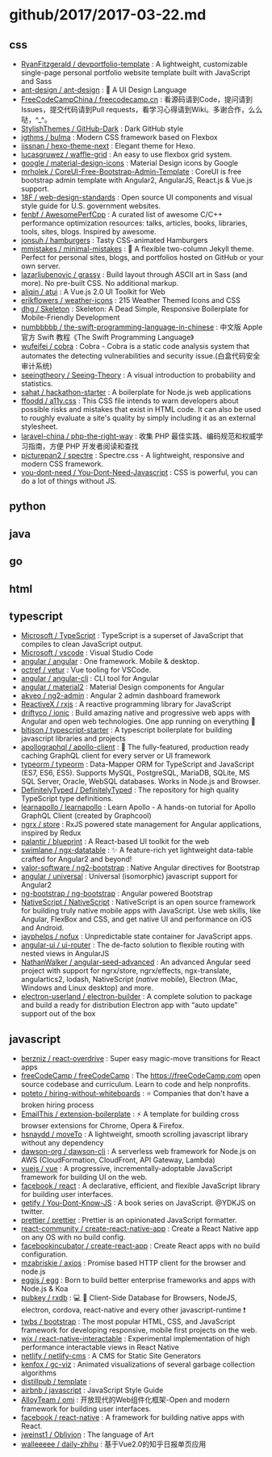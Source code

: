 # github/2017/2017-03-22.md



## css

- [RyanFitzgerald / devportfolio-template](https://github.com/RyanFitzgerald/devportfolio-template) : A lightweight, customizable single-page personal portfolio website template built with JavaScript and Sass
- [ant-design / ant-design](https://github.com/ant-design/ant-design) : 🐜 A UI Design Language
- [FreeCodeCampChina / freecodecamp.cn](https://github.com/FreeCodeCampChina/freecodecamp.cn) : 看源码请到Code，提问请到Issues，提交代码请到Pull requests，看学习心得请到Wiki。多谢合作，么么哒，^_^。
- [StylishThemes / GitHub-Dark](https://github.com/StylishThemes/GitHub-Dark) : Dark GitHub style
- [jgthms / bulma](https://github.com/jgthms/bulma) : Modern CSS framework based on Flexbox
- [iissnan / hexo-theme-next](https://github.com/iissnan/hexo-theme-next) : Elegant theme for Hexo.
- [lucasgruwez / waffle-grid](https://github.com/lucasgruwez/waffle-grid) : An easy to use flexbox grid system.
- [google / material-design-icons](https://github.com/google/material-design-icons) : Material Design icons by Google
- [mrholek / CoreUI-Free-Bootstrap-Admin-Template](https://github.com/mrholek/CoreUI-Free-Bootstrap-Admin-Template) : CoreUI is free bootstrap admin template with Angular2, AngularJS, React.js & Vue.js support.
- [18F / web-design-standards](https://github.com/18F/web-design-standards) : Open source UI components and visual style guide for U.S. government websites.
- [fenbf / AwesomePerfCpp](https://github.com/fenbf/AwesomePerfCpp) : A curated list of awesome C/C++ performance optimization resources: talks, articles, books, libraries, tools, sites, blogs. Inspired by awesome.
- [jonsuh / hamburgers](https://github.com/jonsuh/hamburgers) : Tasty CSS-animated Hamburgers
- [mmistakes / minimal-mistakes](https://github.com/mmistakes/minimal-mistakes) : 📐 A flexible two-column Jekyll theme. Perfect for personal sites, blogs, and portfolios hosted on GitHub or your own server.
- [lazarljubenovic / grassy](https://github.com/lazarljubenovic/grassy) : Build layout through ASCII art in Sass (and more). No pre-built CSS. No additional markup.
- [aliqin / atui](https://github.com/aliqin/atui) : A Vue.js 2.0 UI Toolkit for Web
- [erikflowers / weather-icons](https://github.com/erikflowers/weather-icons) : 215 Weather Themed Icons and CSS
- [dhg / Skeleton](https://github.com/dhg/Skeleton) : Skeleton: A Dead Simple, Responsive Boilerplate for Mobile-Friendly Development
- [numbbbbb / the-swift-programming-language-in-chinese](https://github.com/numbbbbb/the-swift-programming-language-in-chinese) : 中文版 Apple 官方 Swift 教程《The Swift Programming Language》
- [wufeifei / cobra](https://github.com/wufeifei/cobra) : Cobra - Cobra is a static code analysis system that automates the detecting vulnerabilities and security issue.(白盒代码安全审计系统)
- [seeingtheory / Seeing-Theory](https://github.com/seeingtheory/Seeing-Theory) : A visual introduction to probability and statistics.
- [sahat / hackathon-starter](https://github.com/sahat/hackathon-starter) : A boilerplate for Node.js web applications
- [ffoodd / a11y.css](https://github.com/ffoodd/a11y.css) : This CSS file intends to warn developers about possible risks and mistakes that exist in HTML code. It can also be used to roughly evaluate a site's quality by simply including it as an external stylesheet.
- [laravel-china / php-the-right-way](https://github.com/laravel-china/php-the-right-way) : 收集 PHP 最佳实践、编码规范和权威学习指南，方便 PHP 开发者阅读和查找
- [picturepan2 / spectre](https://github.com/picturepan2/spectre) : Spectre.css - A lightweight, responsive and modern CSS framework.
- [you-dont-need / You-Dont-Need-Javascript](https://github.com/you-dont-need/You-Dont-Need-Javascript) : CSS is powerful, you can do a lot of things without JS.


## python



## java



## go



## html



## typescript

- [Microsoft / TypeScript](https://github.com/Microsoft/TypeScript) : TypeScript is a superset of JavaScript that compiles to clean JavaScript output.
- [Microsoft / vscode](https://github.com/Microsoft/vscode) : Visual Studio Code
- [angular / angular](https://github.com/angular/angular) : One framework. Mobile & desktop.
- [octref / vetur](https://github.com/octref/vetur) : Vue tooling for VSCode.
- [angular / angular-cli](https://github.com/angular/angular-cli) : CLI tool for Angular
- [angular / material2](https://github.com/angular/material2) : Material Design components for Angular
- [akveo / ng2-admin](https://github.com/akveo/ng2-admin) : Angular 2 admin dashboard framework
- [ReactiveX / rxjs](https://github.com/ReactiveX/rxjs) : A reactive programming library for JavaScript
- [driftyco / ionic](https://github.com/driftyco/ionic) : Build amazing native and progressive web apps with Angular and open web technologies. One app running on everything 🎉
- [bitjson / typescript-starter](https://github.com/bitjson/typescript-starter) : A typescript boilerplate for building javascript libraries and projects
- [apollographql / apollo-client](https://github.com/apollographql/apollo-client) : 🚀 The fully-featured, production ready caching GraphQL client for every server or UI framework
- [typeorm / typeorm](https://github.com/typeorm/typeorm) : Data-Mapper ORM for TypeScript and JavaScript (ES7, ES6, ES5). Supports MySQL, PostgreSQL, MariaDB, SQLite, MS SQL Server, Oracle, WebSQL databases. Works in Node.js and Browser.
- [DefinitelyTyped / DefinitelyTyped](https://github.com/DefinitelyTyped/DefinitelyTyped) : The repository for high quality TypeScript type definitions.
- [learnapollo / learnapollo](https://github.com/learnapollo/learnapollo) : Learn Apollo - A hands-on tutorial for Apollo GraphQL Client (created by Graphcool)
- [ngrx / store](https://github.com/ngrx/store) : RxJS powered state management for Angular applications, inspired by Redux
- [palantir / blueprint](https://github.com/palantir/blueprint) : A React-based UI toolkit for the web
- [swimlane / ngx-datatable](https://github.com/swimlane/ngx-datatable) : ✨ A feature-rich yet lightweight data-table crafted for Angular2 and beyond!
- [valor-software / ng2-bootstrap](https://github.com/valor-software/ng2-bootstrap) : Native Angular directives for Bootstrap
- [angular / universal](https://github.com/angular/universal) : Universal (isomorphic) javascript support for Angular2
- [ng-bootstrap / ng-bootstrap](https://github.com/ng-bootstrap/ng-bootstrap) : Angular powered Bootstrap
- [NativeScript / NativeScript](https://github.com/NativeScript/NativeScript) : NativeScript is an open source framework for building truly native mobile apps with JavaScript. Use web skills, like Angular, FlexBox and CSS, and get native UI and performance on iOS and Android.
- [jayphelps / nofux](https://github.com/jayphelps/nofux) : Unpredictable state container for JavaScript apps.
- [angular-ui / ui-router](https://github.com/angular-ui/ui-router) : The de-facto solution to flexible routing with nested views in AngularJS
- [NathanWalker / angular-seed-advanced](https://github.com/NathanWalker/angular-seed-advanced) : An advanced Angular seed project with support for ngrx/store, ngrx/effects, ngx-translate, angulartics2, lodash, NativeScript (*native* mobile), Electron (Mac, Windows and Linux desktop) and more.
- [electron-userland / electron-builder](https://github.com/electron-userland/electron-builder) : A complete solution to package and build a ready for distribution Electron app with “auto update” support out of the box


## javascript

- [berzniz / react-overdrive](https://github.com/berzniz/react-overdrive) : Super easy magic-move transitions for React apps
- [freeCodeCamp / freeCodeCamp](https://github.com/freeCodeCamp/freeCodeCamp) : The https://freeCodeCamp.com open source codebase and curriculum. Learn to code and help nonprofits.
- [poteto / hiring-without-whiteboards](https://github.com/poteto/hiring-without-whiteboards) : ⭐️ Companies that don't have a broken hiring process
- [EmailThis / extension-boilerplate](https://github.com/EmailThis/extension-boilerplate) : ⚡️ A template for building cross browser extensions for Chrome, Opera & Firefox.
- [hsnaydd / moveTo](https://github.com/hsnaydd/moveTo) : A lightweight, smooth scrolling javascript library without any dependency
- [dawson-org / dawson-cli](https://github.com/dawson-org/dawson-cli) : A serverless web framework for Node.js on AWS (CloudFormation, CloudFront, API Gateway, Lambda)
- [vuejs / vue](https://github.com/vuejs/vue) : A progressive, incrementally-adoptable JavaScript framework for building UI on the web.
- [facebook / react](https://github.com/facebook/react) : A declarative, efficient, and flexible JavaScript library for building user interfaces.
- [getify / You-Dont-Know-JS](https://github.com/getify/You-Dont-Know-JS) : A book series on JavaScript. @YDKJS on twitter.
- [prettier / prettier](https://github.com/prettier/prettier) : Prettier is an opinionated JavaScript formatter.
- [react-community / create-react-native-app](https://github.com/react-community/create-react-native-app) : Create a React Native app on any OS with no build config.
- [facebookincubator / create-react-app](https://github.com/facebookincubator/create-react-app) : Create React apps with no build configuration.
- [mzabriskie / axios](https://github.com/mzabriskie/axios) : Promise based HTTP client for the browser and node.js
- [eggjs / egg](https://github.com/eggjs/egg) : Born to build better enterprise frameworks and apps with Node.js & Koa
- [pubkey / rxdb](https://github.com/pubkey/rxdb) : 💻 📱 Client-Side Database for Browsers, NodeJS, electron, cordova, react-native and every other javascript-runtime ❗️
- [twbs / bootstrap](https://github.com/twbs/bootstrap) : The most popular HTML, CSS, and JavaScript framework for developing responsive, mobile first projects on the web.
- [wix / react-native-interactable](https://github.com/wix/react-native-interactable) : Experimental implementation of high performance interactable views in React Native
- [netlify / netlify-cms](https://github.com/netlify/netlify-cms) : A CMS for Static Site Generators
- [kenfox / gc-viz](https://github.com/kenfox/gc-viz) : Animated visualizations of several garbage collection algorithms
- [distillpub / template](https://github.com/distillpub/template) : 
- [airbnb / javascript](https://github.com/airbnb/javascript) : JavaScript Style Guide
- [AlloyTeam / omi](https://github.com/AlloyTeam/omi) : 开放现代的Web组件化框架-Open and modern framework for building user interfaces.
- [facebook / react-native](https://github.com/facebook/react-native) : A framework for building native apps with React.
- [jweinst1 / Oblivion](https://github.com/jweinst1/Oblivion) : The language of Art
- [walleeeee / daily-zhihu](https://github.com/walleeeee/daily-zhihu) : 基于Vue2.0的知乎日报单页应用